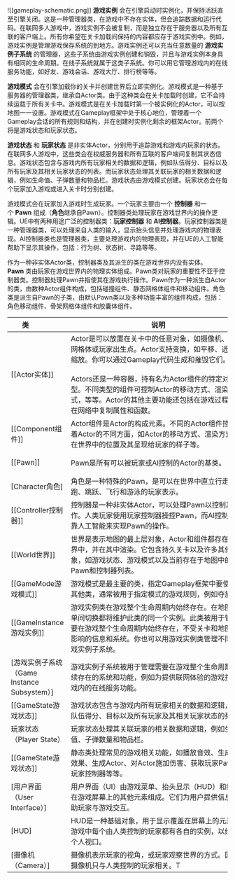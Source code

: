 ![[gameplay-schematic.png]]
**游戏实例** 会在引擎启动时实例化，并保持活跃直至引擎关闭。这是一种管理器类，在游戏中不存在实体，但会追踪数据和运行代码。在联网多人游戏中，游戏实例不会被复制，而是独立存在于服务器以及所有互联的客户端上。所有你希望在关卡加载间保持的内容都应存于游戏实例中。例如，游戏实例是管理游戏保存系统的到地方。游戏实例还可以充当任意数量的 **游戏实例子系统** 的管理器，这些子系统由游戏实例创建和销毁，并且与游戏实例本身具有相同的生命周期。在线子系统就属于这类子系统。你可以用它管理游戏内的在线服务功能，如好友、游戏会话、游戏大厅、排行榜等等。

**游戏模式** 会在引擎加载你的关卡并创建世界后立即实例化。游戏模式是一种基于服务器的管理器类，继承自Actor类。由于这种类会在关卡加载时创建，它不会持续运载于所有关卡中。游戏模式是在关卡加载时第一个被实例化的Actor，可以按地图一一设置。游戏模式在Gameplay框架中处于核心地位，管理着一个Gameplay会话的所有规则和结构，并在创建时实例化剩余的框架Actor。前两个将是游戏状态和玩家状态。

**游戏状态** 和 **玩家状态** 是非实体Actor，分别用于追踪游戏和游戏内玩家的状态。在联网多人游戏中，这些类会在权威服务器和所有互联的客户端间复制其状态信息。游戏状态包含与游戏内所有玩家相关的数据和逻辑，例如队伍得分、目标以及所有玩家及其相关玩家状态的列表。而玩家状态处理其关联玩家的相关数据和逻辑，例如生命值、子弹数量和物品栏。游戏状态由游戏模式创建。玩家状态会在每个玩家加入游戏或进入关卡时分别创建。

游戏模式会在玩家加入游戏时生成玩家。一个玩家主要由一个 **控制器** 和一个 **Pawn** 组成（**角色**继承自Pawn）。控制器类处理玩家在游戏世界内的操作逻辑。UE中有两种用途广泛的控制器类：**玩家控制器** 和 **AI控制器**。玩家控制器类是一种管理器类，可以处理来自人类的输入，显示抬头信息并处理游戏内的物理表现。AI控制器类也是管理器类，主要处理游戏内的物理表现，并在UE的人工智能帮助下显示其操作，包括：行为树、状态树、寻路等等。

作为一种非实体Actor类，控制器类及其派生的类在游戏世界内没有实体。**Pawn** 类由玩家在游戏世界内的物理实体组成。Pawn类对玩家的重要性不亚于控制器类。控制器处理Pawn并指使其在游戏执行操作。Pawn作为一种派生自Actor的类，由数种Actor组件构成，包括碰撞组件、静态网格体组件和移动组件。角色类是派生自Pawn的子类，由默认Pawn类以及多种功能丰富的组件构成，包括：角色移动组件、骨架网格体组件和胶囊体组件。

| <div style="width: 50pt">类</div>   | <div style="width: 300pt">说明</div>                                                                                                                                                      | <div style="width: 120pt">派生类</div>               |
| ---------------------------------- | --------------------------------------------------------------------------------------------------------------------------------------------------------------------------------------- | ------------------------------------------------- |
| [[Actor实体]]                        | Actor是可以放置在关卡中的任意对象，如摄像机、静态网格体或玩家出生点。Actor支持变换，如平移、选择和缩放。你可以通过Gameplay代码生成和摧毁它们。<br><br>Actors还是一种容器，持有名为Actor组件的特定对象类型。不同类型的组件可控制Actor的移动方式、渲染方式，等等。Actor的其他主要功能还包括在游戏过程中，在网络中复制属性和函数。 | Pawn、控制器、游戏模式、游戏状态、玩家状态、HUD、摄像机等等。                |
| [[Component组件]]                    | Actor组件是Actor的构成元素。不同的Actor组件控制者着Actor的不同方面，如Actor的移动方式、渲染方式、在世界中的位置及其呈现给玩家的样子等。                                                                                                        | 场景组件、静态网格体组件等等。                                   |
| [[Pawn]]                           | Pawn是所有可以被玩家或AI控制的Actor的基类。                                                                                                                                                             | 默认Pawn、旁观者Pawn、角色                                 |
| [Character角色]                      | 角色是一种特殊的Pawn，是可以在世界中直立行走、奔跑、跳跃、飞行和游泳的玩家表示。                                                                                                                                              |                                                   |
| [[Controller控制器]]                  | 控制器是一种非实体Actor，可以处理Pawn以控制其操作。人类玩家使用玩家控制器操控Pawn，而AI控制器依靠人工智能来实现Pawn的操作。                                                                                                                 | [玩家控制器（Player Controller）]、[AI控制器（AI Controller）] |
| [[World世界]]                        | 世界是表示地图的最上层对象，Actor和组件都存在于世界中，并在其中渲染。它包含持久关卡以及许多其他对象，如游戏状态、游戏模式以及当前存在于地图中的Pawn和控制器列表。                                                                                                   |                                                   |
| [[GameMode游戏模式]]                   | 游戏模式是最主要的类，指定Gameplay框架中要使用的其他类，通常被用于指定模式的游戏规则，例如夺旗。                                                                                                                                    |                                                   |
| [[GameInstance游戏实例]]               | 游戏实例类在游戏整个生命周期内始终存在。在地图和菜单间切换都将维护此类的同一个实例。此类被用于管理需要在游戏整个生命周期内始终存在，不受关卡和地图切换影响的信息和系统。你也可以用游戏实例类管理不同的游戏实例子系统。                                                                             |                                                   |
| [游戏实例子系统（Game Instance Subsystem）] | 游戏实例子系统被用于管理需要在游戏整个生命周期内持续存在的系统和功能，例如为提供联网体验的游戏控制游戏内的在线服务功能。                                                                                                                            |                                                   |
| [[GameState游戏状态]]                  | 游戏状态包含与游戏内所有玩家相关的数据和逻辑，例如队伍得分、目标以及所有玩家及其相关玩家状态的列表。                                                                                                                                      |                                                   |
| 玩家状态（Player State）                 | 玩家状态处理其关联玩家的相关数据和逻辑，例如生命值、子弹数量和物品栏。                                                                                                                                                     |                                                   |
| [[GameState游戏状态]]                  | 静态类处理常见的游戏相关功能，如播放音效、生成粒子效果、生成Actor、对Actor施加伤害、获取玩家Pawn、玩家控制器等等。                                                                                                                        |                                                   |
| [用户界面（User Interface）]             | 用户界面（UI）由游戏菜单、抬头显示（HUD）和绘制在游戏屏幕上的其他元素组成。它们为用户提供信息，帮助玩家与游戏交互。                                                                                                                            |                                                   |
| [HUD]                              | HUD是一种基础对象，用于显示覆盖在屏幕上的元素。 游戏中每个由人类控制的玩家都有各自的实例，以绘制其个人视口。                                                                                                                                |                                                   |
| [摄像机（Camera）]                      | 摄像机表示玩家的视角，或玩家观察世界的方式。因此，摄像机只与人类控制的玩家相关。T                                                                                                                                               |                                                   |

